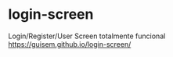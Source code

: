# login-screen
Login/Register/User Screen totalmente funcional
https://guisem.github.io/login-screen/
